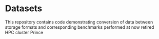 # Datasets

This repository contains code demonstrating conversion of data between storage formats and corresponding benchmarks performed at now retired HPC cluster Prince
